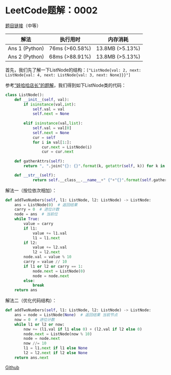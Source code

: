 # LeetCode题解：0002

[题目链接](https://leetcode-cn.com/problems/add-two-numbers/)（中等）

| 解法           | 执行用时       | 内存消耗        |
| -------------- | -------------- | --------------- |
| Ans 1 (Python) | 76ms (>60.58%) | 13.8MB (>5.13%) |
| Ans 2 (Python) | 68ms (>88.91%) | 13.8MB (>5.13%) |

首先，我们先了解一下ListNode的结构：```["ListNode{val: 2, next: ListNode{val: 4, next: ListNode{val: 3, next: None}}}"]```

参考[“娃哈哈店长”的题解](https://leetcode-cn.com/problems/add-two-numbers/solution/python3ti-jie-fang-leetcodeguan-fang-lei-listnoded/)，我们得到如下ListNode类的代码：

```python
class ListNode():
    def __init__(self, val):
        if isinstance(val,int):
            self.val = val
            self.next = None
            
        elif isinstance(val,list):
            self.val = val[0]
            self.next = None
            cur = self
            for i in val[1:]:
                cur.next = ListNode(i)
                cur = cur.next
    
    def gatherAttrs(self):
        return ", ".join("{}: {}".format(k, getattr(self, k)) for k in self.__dict__.keys())

    def __str__(self):
            return self.__class__.__name__+" {"+"{}".format(self.gatherAttrs())+"}"
```

解法一（按位依次相加）：

```python
def addTwoNumbers(self, l1: ListNode, l2: ListNode) -> ListNode:
    ans = ListNode(0)  # 返回结果
    carry = 0  # 进位计数
    node = ans  # 当前位
    while True:
        value = carry
        if l1:
            value += l1.val
            l1 = l1.next
        if l2:
            value += l2.val
            l2 = l2.next
        node.val = value % 10
        carry = value // 10
        if l1 or l2 or carry == 1:
            node.next = ListNode(0)
            node = node.next
        else:
            break
    return ans
```

解法二（优化代码结构）：

```python
def addTwoNumbers(self, l1: ListNode, l2: ListNode) -> ListNode:
    ans = node = ListNode(None)  # 返回结果 当前节点
    now = 0  # 进位计数
    while l1 or l2 or now:
        now += (l1.val if l1 else 0) + (l2.val if l2 else 0)
        node.next = ListNode(now % 10)
        node = node.next
        now //= 10
        l1 = l1.next if l1 else None
        l2 = l2.next if l2 else None
    return ans.next
```

[Github](https://github.com/ChangxingJiang/LeetCode_Solution/tree/master/0002)

